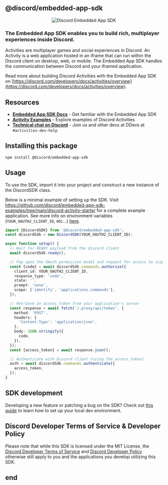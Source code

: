 ## @discord/embedded-app-sdk

<p align="center">
  <img src="/assets/discord-embedded-apps.svg" alt="Discord Embedded App SDK" />
<p>

### The Embedded App SDK enables you to build rich, multiplayer experiences inside Discord.

Activities are multiplayer games and social experiences in Discord. An Activity is a web application hosted in an iframe that can run within the Discord client on desktop, web, or mobile. The Embedded App SDK handles the communication between Discord and your iframed application.

Read more about building Discord Activities with the Embedded App SDK on [https://discord.com/developers/docs/activities/overview](https://discord.com/developers/docs/activities/overview).

## Resources

- **[Embedded App SDK Docs](https://discord.com/developers/docs/developer-tools/embedded-app-sdk)** - Get familiar with the Embedded App SDK
- **[Activity Examples](https://github.com/discord/embedded-app-sdk-examples)** - Explore examples of Discord Activities
- **[Technical chat on Discord](https://discord.com/invite/discord-developers)** - Join us and other devs at DDevs at `#activities-dev-help`

## Installing this package

```shell
npm install @discord/embedded-app-sdk
```

## Usage

To use the SDK, import it into your project and construct a new instance of the DiscordSDK class.

Below is a minimal example of setting up the SDK.
Visit <https://github.com/discord/embedded-app-sdk-examples/tree/main/discord-activity-starter> for a complete example application. See more info on environment variables (`YOUR_OAUTH2_CLIENT_ID`, etc...) [here](https://discord.com/developers/docs/activities/building-an-activity#find-your-oauth2-credentials).

```typescript
import {DiscordSDK} from '@discord/embedded-app-sdk';
const discordSdk = new DiscordSDK(YOUR_OAUTH2_CLIENT_ID);

async function setup() {
  // Wait for READY payload from the discord client
  await discordSdk.ready();

  // Pop open the OAuth permission modal and request for access to scopes listed in scope array below
  const {code} = await discordSdk.commands.authorize({
    client_id: YOUR_OAUTH2_CLIENT_ID,
    response_type: 'code',
    state: '',
    prompt: 'none',
    scope: ['identify', 'applications.commands'],
  });

  // Retrieve an access_token from your application's server
  const response = await fetch('/.proxy/api/token', {
    method: 'POST',
    headers: {
      'Content-Type': 'application/json',
    },
    body: JSON.stringify({
      code,
    }),
  });
  const {access_token} = await response.json();

  // Authenticate with Discord client (using the access_token)
  auth = await discordSdk.commands.authenticate({
    access_token,
  });
}
```

## SDK development

Developing a new feature or patching a bug on the SDK? Check out [this guide](/docs/local-sdk-development.md) to learn how to set up your local dev environment.

## Discord Developer Terms of Service & Developer Policy

Please note that while this SDK is licensed under the MIT License, the [Discord Developer Terms of Service](https://discord.com/developers/docs/policies-and-agreements/developer-terms-of-service) and [Discord Developer Policy](https://discord.com/developers/docs/policies-and-agreements/developer-policy) otherwise still apply to you and the applications you develop utilizing this SDK.
## end #
